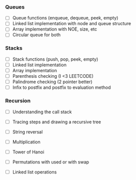 ### Queues
- [ ] Queue functions (enqueue, dequeue, peek, empty)
- [ ] Linked list implementation with node and queue structure
- [ ] Array implementation with NOE, size, etc
- [ ] Circular queue for both
### Stacks
- [ ] Stack functions (push, pop, peek, empty)
- [ ] Linked list implementation 
- [ ] Array implementation
- [ ] Parenthesis checking (I <3 LEETCODE)
- [ ] Palindrome checking (2 pointer better)
- [ ] Infix to postfix and postfix to evaluation method
### Recursion
- [ ] Understanding the call stack
- [ ] Tracing steps and drawing a recursive tree
- [ ] String reversal
- [ ] Multiplication
- [ ] Tower of Hanoi
- [ ] Permutations with used or with swap
- [ ] Linked list operations

